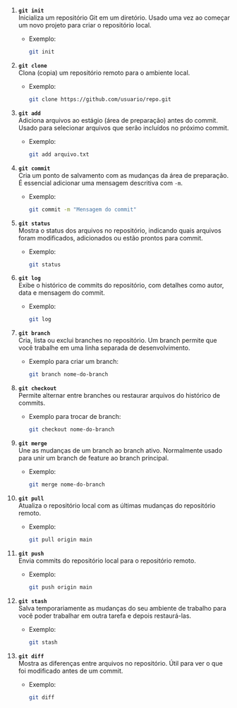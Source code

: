 1. **`git init`**  
   Inicializa um repositório Git em um diretório. Usado uma vez ao começar um novo projeto para criar o repositório local.
   - Exemplo:
     ```bash
     git init
     ```

2. **`git clone`**  
   Clona (copia) um repositório remoto para o ambiente local.
   - Exemplo:
     ```bash
     git clone https://github.com/usuario/repo.git
     ```

3. **`git add`**  
   Adiciona arquivos ao estágio (área de preparação) antes do commit. Usado para selecionar arquivos que serão incluídos no próximo commit.
   - Exemplo:
     ```bash
     git add arquivo.txt
     ```

4. **`git commit`**  
   Cria um ponto de salvamento com as mudanças da área de preparação. É essencial adicionar uma mensagem descritiva com `-m`.
   - Exemplo:
     ```bash
     git commit -m "Mensagem do commit"
     ```

5. **`git status`**  
   Mostra o status dos arquivos no repositório, indicando quais arquivos foram modificados, adicionados ou estão prontos para commit.
   - Exemplo:
     ```bash
     git status
     ```

6. **`git log`**  
   Exibe o histórico de commits do repositório, com detalhes como autor, data e mensagem do commit.
   - Exemplo:
     ```bash
     git log
     ```

7. **`git branch`**  
   Cria, lista ou exclui branches no repositório. Um branch permite que você trabalhe em uma linha separada de desenvolvimento.
   - Exemplo para criar um branch:
     ```bash
     git branch nome-do-branch
     ```

8. **`git checkout`**  
   Permite alternar entre branches ou restaurar arquivos do histórico de commits.
   - Exemplo para trocar de branch:
     ```bash
     git checkout nome-do-branch
     ```

9. **`git merge`**  
   Une as mudanças de um branch ao branch ativo. Normalmente usado para unir um branch de feature ao branch principal.
   - Exemplo:
     ```bash
     git merge nome-do-branch
     ```

10. **`git pull`**  
    Atualiza o repositório local com as últimas mudanças do repositório remoto.
    - Exemplo:
      ```bash
      git pull origin main
      ```

11. **`git push`**  
    Envia commits do repositório local para o repositório remoto.
    - Exemplo:
      ```bash
      git push origin main
      ```

12. **`git stash`**  
    Salva temporariamente as mudanças do seu ambiente de trabalho para você poder trabalhar em outra tarefa e depois restaurá-las.
    - Exemplo:
      ```bash
      git stash
      ```

13. **`git diff`**  
    Mostra as diferenças entre arquivos no repositório. Útil para ver o que foi modificado antes de um commit.
    - Exemplo:
      ```bash
      git diff
      ```
